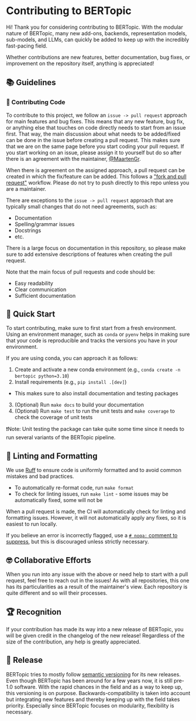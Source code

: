 # Contributing to BERTopic

Hi! Thank you for considering contributing to BERTopic. With the modular nature of BERTopic, many new add-ons, backends, representation models, sub-models, and LLMs, can quickly be added to keep up with the incredibly fast-pacing field.

Whether contributions are new features, better documentation, bug fixes, or improvement on the repository itself, anything is appreciated!

## 📚 Guidelines

### 🤖 Contributing Code

To contribute to this project, we follow an `issue -> pull request` approach for main features and bug fixes. This means that any new feature, bug fix, or anything else that touches on code directly needs to start from an issue first. That way, the main discussion about what needs to be added/fixed can be done in the issue before creating a pull request. This makes sure that we are on the same page before you start coding your pull request. If you start working on an issue, please assign it to yourself but do so after there is an agreement with the maintainer, [@MaartenGr](https://github.com/MaartenGr).

When there is agreement on the assigned approach, a pull request can be created in which the fix/feature can be added. This follows a  ["fork and pull request"](https://docs.github.com/en/get-started/quickstart/contributing-to-projects) workflow.
Please do not try to push directly to this repo unless you are a maintainer.

There are exceptions to the `issue -> pull request` approach that are typically small changes that do not need agreements, such as:
* Documentation
* Spelling/grammar issues
* Docstrings
* etc.

There is a large focus on documentation in this repository, so please make sure to add extensive descriptions of features when creating the pull request.

Note that the main focus of pull requests and code should be:
* Easy readability
* Clear communication
* Sufficient documentation

## 🚀 Quick Start

To start contributing, make sure to first start from a fresh environment. Using an environment manager, such as `conda` or `pyenv` helps in making sure that your code is reproducible and tracks the versions you have in your environment.

If you are using conda, you can approach it as follows:

1. Create and activate a new conda environment (e.g., `conda create -n bertopic python=3.10`)
2. Install requirements (e.g., `pip install .[dev]`)
  * This makes sure to also install documentation and testing packages
3. (Optional) Run `make docs` to build your documentation
4. (Optional) Run `make test` to run the unit tests and `make coverage` to check the coverage of unit tests

❗Note: Unit testing the package can take quite some time since it needs to run several variants of the BERTopic pipeline.

## 🧹 Linting and Formatting

We use [Ruff](https://docs.astral.sh/ruff/) to ensure code is uniformly formatted and to avoid common mistakes and bad practices.

* To automatically re-format code, run `make format`
* To check for linting issues, run `make lint` - some issues may be automatically fixed, some will not be

When a pull request is made, the CI will automatically check for linting and formatting issues. However, it will not automatically apply any fixes, so it is easiest to run locally.

If you believe an error is incorrectly flagged, use a [`# noqa:` comment to suppress](https://docs.astral.sh/ruff/linter/#error-suppression), but this is discouraged unless strictly necessary.

## 🤓 Collaborative Efforts

When you run into any issue with the above or need help to start with a pull request, feel free to reach out in the issues! As with all repositories, this one has its particularities as a result of the maintainer's view. Each repository is quite different and so will their processes.

## 🏆 Recognition

If your contribution has made its way into a new release of BERTopic, you will be given credit in the changelog of the new release! Regardless of the size of the contribution, any help is greatly appreciated.

## 🎈 Release

BERTopic tries to mostly follow [semantic versioning](https://semver.org/) for its new releases. Even though BERTopic has been around for a few years now, it is still pre-1.0 software. With the rapid chances in the field and as a way to keep up, this versioning is on purpose. Backwards-compatibility is taken into account but integrating new features and thereby keeping up with the field takes priority. Especially since BERTopic focuses on modularity, flexibility is necessary.
